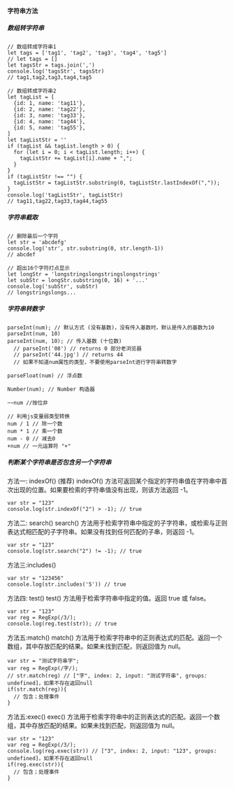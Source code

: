 #### 字符串方法

##### 数组转字符串

```
// 数组转成字符串1
let tags = ['tag1', 'tag2', 'tag3', 'tag4', 'tag5']
// let tags = []
let tagsStr = tags.join(',')
console.log('tagsStr', tagsStr)
// tag1,tag2,tag3,tag4,tag5

```

```
// 数组转成字符串2
let tagList = [
  {id: 1, name: 'tag11'},
  {id: 2, name: 'tag22'},
  {id: 3, name: 'tag33'},
  {id: 4, name: 'tag44'},
  {id: 5, name: 'tag55'},
]
let tagListStr = ''
if (tagList && tagList.length > 0) {
  for (let i = 0; i < tagList.length; i++) {
    tagListStr += tagList[i].name + ",";
  }
}
if (tagListStr !== "") {
  tagListStr = tagListStr.substring(0, tagListStr.lastIndexOf(","));
}
console.log('tagListStr', tagListStr)
// tag11,tag22,tag33,tag44,tag55

```

##### 字符串截取

```
// 删除最后一个字符
let str = 'abcdefg'
console.log('str', str.substring(0, str.length-1))
// abcdef

```

```
// 超出16个字符打点显示
let longStr = 'longstringslongstringslongstrings'
let subStr = longStr.substring(0, 16) + '...'
console.log('subStr', subStr)
// longstringslongs...

```

##### 字符串转数字

```
parseInt(num); // 默认方式 (没有基数)，没有传入基数时，默认是传入的基数为10 parseInt(num, 10)
parseInt(num, 10); // 传入基数 (十位数)
  // parseInt('08') // returns 0 部分老浏览器
  // parseInt('44.jpg') // returns 44
  // 如果不知道num属性的类型，不要使用parseInt进行字符串转数字

parseFloat(num) // 浮点数

Number(num); // Number 构造器

~~num //按位非

// 利用js变量弱类型转换
num / 1 // 除一个数
num * 1 // 乘一个数
num - 0 // 减去0
+num // 一元运算符 "+"

```

##### 判断某个字符串是否包含另一个字符串

方法一: indexOf() (推荐)
indexOf() 方法可返回某个指定的字符串值在字符串中首次出现的位置。如果要检索的字符串值没有出现，则该方法返回 -1。

```
var str = "123"
console.log(str.indexOf("2") > -1); // true

```

方法二: search()
search() 方法用于检索字符串中指定的子字符串，或检索与正则表达式相匹配的子字符串。如果没有找到任何匹配的子串，则返回 -1。

```
var str = "123"
console.log(str.search("2") != -1); // true

```

方法三:includes()

```
var str = "123456"
console.log(str.includes('5')) // true

```

方法四: test()
test() 方法用于检索字符串中指定的值。返回 true 或 false。

```
var str = "123"
var reg = RegExp(/3/);
console.log(reg.test(str)); // true

```

方法五:match()
match() 方法用于检索字符串中的正则表达式的匹配。返回一个数组，其中存放匹配的结果。如果未找到匹配，则返回值为 null。

```
var str = "测试字符串字";
var reg = RegExp(/字/);
// str.match(reg) // ["字", index: 2, input: "测试字符串", groups: undefined]，如果不存在返回null
if(str.match(reg)){
  // 包含；处理事件
}

```

方法五:exec()
exec() 方法用于检索字符串中的正则表达式的匹配。返回一个数组，其中存放匹配的结果。如果未找到匹配，则返回值为 null。

```
var str = "123"
var reg = RegExp(/3/);
console.log(reg.exec(str)) // ["3", index: 2, input: "123", groups: undefined]，如果不存在返回null
if(reg.exec(str)){
  // 包含；处理事件
}
```
